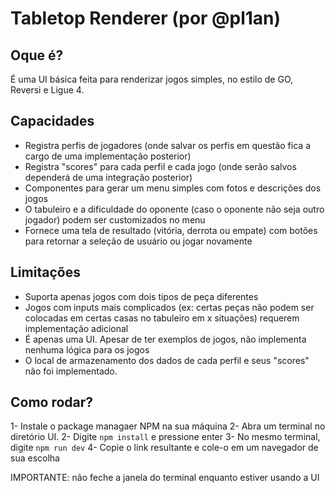 # Tabletop Renderer (por @pl1an)


## Oque é?
É uma UI básica feita para renderizar jogos simples, no estilo de GO, Reversi e Ligue 4.


## Capacidades
- Registra perfis de jogadores (onde salvar os perfis em questão fica a cargo de uma implementação posterior)
- Registra "scores" para cada perfil e cada jogo (onde serão salvos dependerá de uma integração posterior)
- Componentes para gerar um menu simples com fotos e descrições dos jogos
- O tabuleiro e a dificuldade do oponente (caso o oponente não seja outro jogador) podem ser customizados no menu
- Fornece uma tela de resultado (vitória, derrota ou empate) com botões para retornar a seleção de usuário ou jogar novamente


## Limitações
- Suporta apenas jogos com dois tipos de peça diferentes
- Jogos com inputs mais complicados (ex: certas peças não podem ser colocadas em certas casas no tabuleiro em x situações) requerem implementação adicional
- É apenas uma UI. Apesar de ter exemplos de jogos, não implementa nenhuma lógica para os jogos
- O local de armazenamento dos dados de cada perfil e seus "scores" não foi implementado.


## Como rodar?
1- Instale o package managaer NPM na sua máquina
2- Abra um terminal no diretório UI.
2- Digite ```npm install``` e pressione enter
3- No mesmo terminal, digite ```npm run dev```
4- Copie o link resultante e cole-o em um navegador de sua escolha

IMPORTANTE: não feche a janela do terminal enquanto estiver usando a UI

